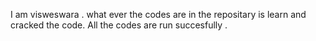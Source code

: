 I am visweswara .
what ever the codes are in the repositary is learn and cracked the code.
All the codes are run succesfully .
